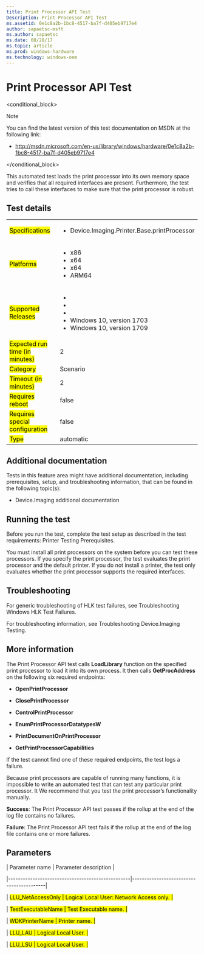 ```yaml
---
title: Print Processor API Test
Description: Print Processor API Test
ms.assetid: 0e1c8a2b-1bc8-4517-ba7f-d405eb9717e4
author: sapaetsc-msft
ms.author: sapaetsc
ms.date: 08/28/17
ms.topic: article
ms.prod: windows-hardware
ms.technology: windows-oem
---
```


# Print Processor API Test

<conditional_block> <conditions> <docset value="standalone"></docset> </conditions>

>[!NOTE]
You can find the latest version of this test documentation on MSDN at the following link:

-   <xref hlink="http://msdn.microsoft.com/en-us/library/windows/hardware/0e1c8a2b-1bc8-4517-ba7f-d405eb9717e4">http://msdn.microsoft.com/en-us/library/windows/hardware/0e1c8a2b-1bc8-4517-ba7f-d405eb9717e4</b>


</conditional_block>

This automated test loads the print processor into its own memory space and verifies that all required interfaces are present. Furthermore, the test tries to call these interfaces to make sure that the print processor is robust.

## Test details

<table>
<colgroup>
<col width="50%" />
<col width="50%" />
</colgroup>
<tbody>
<tr class="odd">
<td><mark type="bullet_intro">Specifications</b></td>
<td><ul>
<li>Device.Imaging.Printer.Base.printProcessor</li>
</ul></td>
</tr>
<tr class="even">
<td><mark type="bullet_intro">Platforms</b></td>
<td><ul>
<li><tla rid="win_threshold_desktop"></tla> x86</li>
<li><tla rid="win_threshold_desktop"></tla> x64</li>
<li><tla rid="win_threshold_server"></tla> x64</li>
<li><tla rid="win_threshold_desktop"></tla> ARM64</li>
</ul></td>
</tr>
<tr class="odd">
<td><mark type="bullet_intro">Supported Releases</b></td>
<td><ul>
<li><tla rid="win_10"></tla></li>
<li><tla rid="win_10_th2"></tla></li>
<li><tla rid="win_10_rs1"></tla></li>
<li>Windows 10, version 1703</li>
<li>Windows 10, version 1709</li>
</ul></td>
</tr>
<tr class="even">
<td><mark type="bullet_intro">Expected run time (in minutes)</b></td>
<td>2</td>
</tr>
<tr class="odd">
<td><mark type="bullet_intro">Category</b></td>
<td>Scenario</td>
</tr>
<tr class="even">
<td><mark type="bullet_intro">Timeout (in minutes)</b></td>
<td>2</td>
</tr>
<tr class="odd">
<td><mark type="bullet_intro">Requires reboot</b></td>
<td>false</td>
</tr>
<tr class="even">
<td><mark type="bullet_intro">Requires special configuration</b></td>
<td>false</td>
</tr>
<tr class="odd">
<td><mark type="bullet_intro">Type</b></td>
<td>automatic</td>
</tr>
</tbody>
</table>

## Additional documentation

Tests in this feature area might have additional documentation, including prerequisites, setup, and troubleshooting information, that can be found in the following topic(s):

-   <xref rid="p_hlk_test.device_imaging_additional_documentation">Device.Imaging additional documentation</b>

## Running the test

Before you run the test, complete the test setup as described in the test requirements: <xref rid="p_hlk_test.printer_testing_prerequisites">Printer Testing Prerequisites</b>.

<note type="warning">
You must install all print processors on the system before you can test these processors. If you specify the print processor, the test evaluates the print processor and the default printer. If you do not install a printer, the test only evaluates whether the print processor supports the required interfaces.


## Troubleshooting

For generic troubleshooting of HLK test failures, see <xref rid="p_hlk.troubleshooting_windows_hlk_test_failures">Troubleshooting Windows HLK Test Failures</b>.

For troubleshooting information, see <xref rid="p_hlk_test.troubleshooting_deviceimaging_testing">Troubleshooting Device.Imaging Testing</b>.

## More information

The Print Processor API test calls **LoadLibrary** function on the specified print processor to load it into its own process. It then calls **GetProcAddress** on the following six required endpoints:

-   **OpenPrintProcessor**

-   **ClosePrintProcessor**

-   **ControlPrintProcessor**

-   **EnumPrintProcessorDatatypesW**

-   **PrintDocumentOnPrintProcessor**

-   **GetPrintProcessorCapabilities**

If the test cannot find one of these required endpoints, the test logs a failure.

Because print processors are capable of running many functions, it is impossible to write an automated test that can test any particular print processor. It We recommend that you test the print processor’s functionality manually.

**Success**: The Print Processor API test passes if the rollup at the end of the log file contains no failures.

**Failure**: The Print Processor API test fails if the rollup at the end of the log file contains one or more failures.

## Parameters

| Parameter name                                   | Parameter description                    |
|--------------------------------------------------|------------------------------------------|
| <mark type="bullet_intro">LLU\_NetAccessOnly</b> | Logical Local User: Network Access only. |
| <mark type="bullet_intro">TestExecutableName</b> | Test Executable name.                    |
| <mark type="bullet_intro">WDKPrinterName</b>     | Printer name.                            |
| <mark type="bullet_intro">LLU\_LAU</b>           | Logical Local User.                      |
| <mark type="bullet_intro">LLU\_LSU</b>           | Logical Local User.                      |





